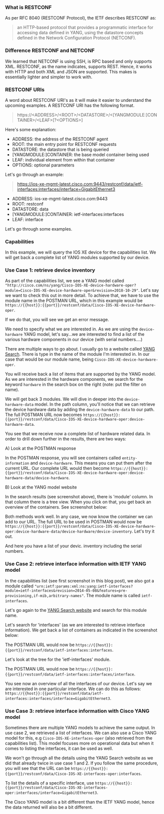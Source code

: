
### What is RESTCONF

As per RFC 8040 (RESTCONF Protocol), the IETF describes RESTCONF as:

> an HTTP-based protocol that provides a programmatic interface for accessing data defined in YANG, using the datastore concepts defined in the Network Configuration Protocol (NETCONF).

### Difference RESTCONF and NETCONF

We learned that NETCONF is using SSH, is RPC based and only supports XML. RESTCONF, as the name indicates, supports REST. Hence, it works with HTTP and both XML and JSON are supported. This makes is essentially lighter and simpler to work with.

### RESTCONF URIs

A word about RESTCONF URI's as it will make it easier to understand the upcoming examples. A RESTCONF URI has the following format.

> https://\<ADDRESS>/\<ROOT>/\<DATASTORE>/\<[YANGMODULE:]CONTAINER>/\<LEAF>[?\<OPTIONS>]

Here's some explanation:

- ADDRESS: the address of the RESTCONF agent
- ROOT: the main entry point for RESTCONF requests
- DATASTORE: the datastore that is being queried
- [YANGMODULE:]CONTAINER: the base model container being used
- LEAF: individual element from within that container
- OPTIONS: optional parameters

Let's go through an example:

> https://ios-xe-mgmt-latest.cisco.com:9443/restconf/data/ietf-interfaces:interfaces/interface=GigabitEthernet3

- ADDRESS: ios-xe-mgmt-latest.cisco.com:9443
- ROOT: restconf
- DATASTORE: data
- [YANGMODULE:]CONTAINER: ietf-interfaces:interfaces
- LEAF: interface

Let's go through some examples.

### Capabilities

In this example, we will query the IOS XE device for the capabilities list. We will get back a complete list of YANG modules supported by our device.

### Use Case 1: retrieve device inventory

As part of the capabilities list, we see a YANG model called `"http://cisco.com/ns/yang/Cisco-IOS-XE-device-hardware-oper?module=Cisco-IOS-XE-device-hardware-oper&revision=2018-10-29"`. Let's say we want to check this out in more detail. To achieve that, we have to use the module name in the POSTMAN URL, which in this example would be `https://{{host}}:{{port}}/restconf/data/Cisco-IOS-XE-device-hardware-oper`.

If we do that, you will see we get an error message.

We need to specify what we are interested in. As we are using the `device-hardware` YANG model, let's say...we are interested to find a list of the various hardware components in our device (with serial numbers....)

There are multiple ways to go about. I usually go to a website called [YANG Search](https://yangcatalog.org/yang-search/). There is type in the name of the module I'm interested in. In our case that would be our module name, being `Cisco-IOS-XE-device-hardware-oper`.

You will receive back a list of items that are supported by the YANG model. As we are interested in the hardware components, we search for the keyword `hardware` in the search box on the right (note: put the filter on name).

We will get back 3 modules. We will dive in deeper into the `device-hardware-data` model. In the path column, you'll notice that we can retrieve the device hardware data by adding the `device-hardware-data` to our path. The full POSTMAN URL now becomes `https://{{host}}:{{port}}/restconf/data/Cisco-IOS-XE-device-hardware-oper:device-hardware-data`.

You see that we receive now a complete list of hardware related data. In order to drill down further in the results, there are two ways:

A) Look at the POSTMAN response

In the POSTMAN response, you will see containers called `entity-information` and `device-hardware`. This means you can put them after the current URL. Our complete URL would then become `https://{{host}}:{{port}}/restconf/data/Cisco-IOS-XE-device-hardware-oper:device-hardware-data/device-hardware`.

B) Look at the YANG model website

In the search results (see screenshot above), there is 'module' column. In that column there is a tree view. When you click on that, you get back an overview of the containers. See screenshot below:

Both methods work well. In any case, we now know the container we can add to our URL. The full URL to be used in POSTMAN would now be `https://{{host}}:{{port}}/restconf/data/Cisco-IOS-XE-device-hardware-oper:device-hardware-data/device-hardware/device-inventory`. Let's try it out.

And here you have a list of your devic. inventory including the serial numbers.

### Use Case 2: retrieve interface information with IETF YANG model

In the capabilities list (see first screenshot in this blog post), we also got a module called `"urn:ietf:params:xml:ns:yang:ietf-interfaces?module=ietf-interfaces&revision=2014-05-08&features=pre-provisioning,if-mib,arbitrary-names"`. The module name is called `ietf-interfaces`.

Let's go again to the [YANG Search website](https://yangcatalog.org/yang-search) and search for this module name.

Let's search for 'interfaces' (as we are interested to retrieve interface information). We get back a list of containers as indicated in the screenshot below:

The POSTMAN URL would now be `https://{{host}}:{{port}}/restconf/data/ietf-interfaces:interfaces`.

Let's look at the tree for the 'ietf-interfaces' module.

The POSTMAN URL would now be `https://{{host}}:{{port}}/restconf/data/ietf-interfaces:interfaces/interface`.

You see now an overview of all the interfaces of our device. Let's say we are interested in one particular interface. We can do this as follows: `https://{{host}}:{{port}}/restconf/data/ietf-interfaces:interfaces/interface=GigabitEthernet3`.

### Use Case 3: retrieve interface information with Cisco YANG model

Sometimes there are multiple YANG models to achieve the same output. In use case 2, we retrieved a list of interfaces. We can also use a Cisco YANG model for this, e.g `Cisco-IOS-XE-interfaces-oper` (also retrieved from the capabilities list). This model focuses more on operational data but when it comes to listing the interfaces, it can be used as well. 

We won't go through all the details using the YANG Search website as we did that already twice in use case 1 and 2. If you follow the same procedure, you will see that the URL can be `https://{{host}}:{{port}}/restconf/data/Cisco-IOS-XE-interfaces-oper:interfaces`.

To list the details of a specific interface, use `https://{{host}}:{{port}}/restconf/data/Cisco-IOS-XE-interfaces-oper:interfaces/interface=GigabitEthernet3`.

The Cisco YANG model is a bit different than the IETF YANG model, hence the data returned will also be a bit different.
